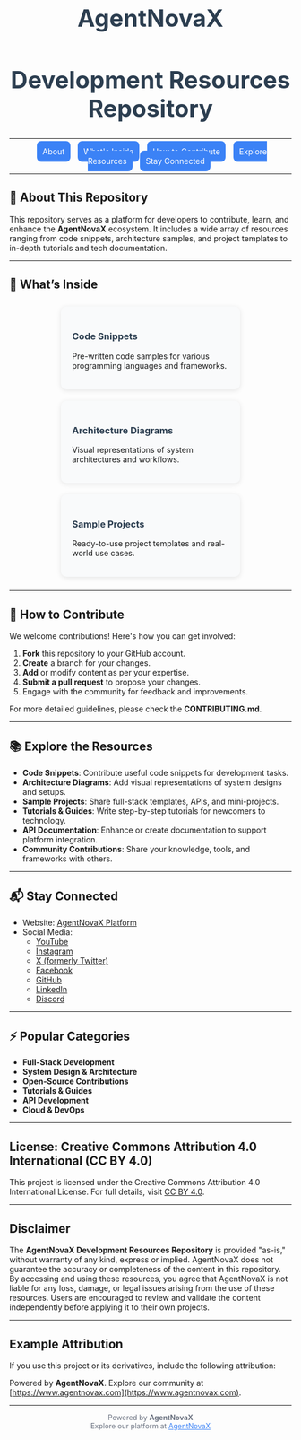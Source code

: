 <!-- Header Section (Logo and Title) -->
<p align="center">
  <h1 align="center" style="font-family: 'Inter', sans-serif; font-size: 3em; color: #2C3E50;">AgentNovaX</h1>
</p>
<h1 align="center" style="font-family: 'Inter', sans-serif; font-size: 3em; color: #2C3E50;">Development Resources Repository</h1>

---

<!-- Navigation Menu (ShadCN/UI style) -->
<div align="center">
  <a href="#about-this-repository" style="margin: 5px; padding: 10px; background-color: #3B82F6; color: white; border-radius: 8px; font-family: 'Inter', sans-serif; text-decoration: none;">About</a>
  <a href="#whats-inside" style="margin: 5px; padding: 10px; background-color: #3B82F6; color: white; border-radius: 8px; font-family: 'Inter', sans-serif; text-decoration: none;">What's Inside</a>
  <a href="#how-to-contribute" style="margin: 5px; padding: 10px; background-color: #3B82F6; color: white; border-radius: 8px; font-family: 'Inter', sans-serif; text-decoration: none;">How to Contribute</a>
  <a href="#explore-the-resources" style="margin: 5px; padding: 10px; background-color: #3B82F6; color: white; border-radius: 8px; font-family: 'Inter', sans-serif; text-decoration: none;">Explore Resources</a>
  <a href="#stay-connected" style="margin: 5px; padding: 10px; background-color: #3B82F6; color: white; border-radius: 8px; font-family: 'Inter', sans-serif; text-decoration: none;">Stay Connected</a>
</div>

---

## 🌟 About This Repository
This repository serves as a platform for developers to contribute, learn, and enhance the **AgentNovaX** ecosystem. It includes a wide array of resources ranging from code snippets, architecture samples, and project templates to in-depth tutorials and tech documentation.

---

## 🚀 What’s Inside
<div style="display: flex; justify-content: space-evenly; flex-wrap: wrap;">
  <div style="background-color: #F9FAFB; padding: 20px; border-radius: 10px; width: 280px; margin: 10px; box-shadow: 0 2px 10px rgba(0, 0, 0, 0.1);">
    <h3 style="font-family: 'Inter', sans-serif; color: #2C3E50;">Code Snippets</h3>
    <p>Pre-written code samples for various programming languages and frameworks.</p>
  </div>
  <div style="background-color: #F9FAFB; padding: 20px; border-radius: 10px; width: 280px; margin: 10px; box-shadow: 0 2px 10px rgba(0, 0, 0, 0.1);">
    <h3 style="font-family: 'Inter', sans-serif; color: #2C3E50;">Architecture Diagrams</h3>
    <p>Visual representations of system architectures and workflows.</p>
  </div>
  <div style="background-color: #F9FAFB; padding: 20px; border-radius: 10px; width: 280px; margin: 10px; box-shadow: 0 2px 10px rgba(0, 0, 0, 0.1);">
    <h3 style="font-family: 'Inter', sans-serif; color: #2C3E50;">Sample Projects</h3>
    <p>Ready-to-use project templates and real-world use cases.</p>
  </div>
</div>

---

## 🚀 How to Contribute
We welcome contributions! Here's how you can get involved:

1. **Fork** this repository to your GitHub account.
2. **Create** a branch for your changes.
3. **Add** or modify content as per your expertise.
4. **Submit a pull request** to propose your changes.
5. Engage with the community for feedback and improvements.

For more detailed guidelines, please check the **CONTRIBUTING.md**.

---

## 📚 Explore the Resources
- **Code Snippets**: Contribute useful code snippets for development tasks.
- **Architecture Diagrams**: Add visual representations of system designs and setups.
- **Sample Projects**: Share full-stack templates, APIs, and mini-projects.
- **Tutorials & Guides**: Write step-by-step tutorials for newcomers to technology.
- **API Documentation**: Enhance or create documentation to support platform integration.
- **Community Contributions**: Share your knowledge, tools, and frameworks with others.

---

## 📬 Stay Connected

- Website: [AgentNovaX Platform](https://agentnovax.com)  
- Social Media:
  - [YouTube](https://www.youtube.com/@agentnovaxp)
  - [Instagram](https://www.instagram.com/agentnovax/)
  - [X (formerly Twitter)](https://x.com/agentnovax)
  - [Facebook](https://www.facebook.com/profile.php?id=61571252049491)
  - [GitHub](https://github.com/agentnovax/)
  - [LinkedIn](https://www.linkedin.com/company/agentnovax/)
  - [Discord](https://discord.gg/GDPE6YSJ)

---

## ⚡ Popular Categories

- **Full-Stack Development**
- **System Design & Architecture**
- **Open-Source Contributions**
- **Tutorials & Guides**
- **API Development**
- **Cloud & DevOps**

---

## License: Creative Commons Attribution 4.0 International (CC BY 4.0)

This project is licensed under the Creative Commons Attribution 4.0 International License. For full details, visit [CC BY 4.0](https://creativecommons.org/licenses/by/4.0/).

---

## Disclaimer

The **AgentNovaX Development Resources Repository** is provided "as-is," without warranty of any kind, express or implied. AgentNovaX does not guarantee the accuracy or completeness of the content in this repository. By accessing and using these resources, you agree that AgentNovaX is not liable for any loss, damage, or legal issues arising from the use of these resources. Users are encouraged to review and validate the content independently before applying it to their own projects.

---

## Example Attribution

If you use this project or its derivatives, include the following attribution:

Powered by **AgentNovaX**. Explore our community at [https://www.agentnovax.com](https://www.agentnovax.com).

---

<!-- Footer Section -->
<p align="center" style="font-family: 'Inter', sans-serif; color: #6B7280; font-size: 0.9em;">
  Powered by <strong>AgentNovaX</strong><br />
  Explore our platform at <a href="https://www.agentnovax.com" style="color: #3B82F6;">AgentNovaX</a>
</p>
